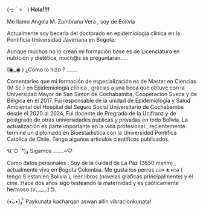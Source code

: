 

(っ＾▿＾) __Hola!!!!__  

Me llamo Angela M. Zambrana Vera , soy de Bolivia 

Actualmente soy becaria del doctorado en epidemiologia clinica en la Pontificia Universidad Javeriana en Bogota.   

Aunque muchos no lo crean  mi formación base es de Licenciatura en nutrición y dietética, much@s se preguntaran.....

(͠◉_◉᷅ ) ¿Como lo hizo ? .......

Comentarles que mi formación de especialización es de Master en Ciencias (M Sc.)  en  Epidemiologia clínica , gracias a una beca que obtuve con la Universidad Mayor de San Simon de Cochabamba, Cooperación Sueca y de Bélgica en el 2017. Fui responsable de la unidad de Epidemiologia y Salud Ambiental del Hospital del Seguro Social Universitario de Cochabamba desde el 2020 al 2024, Fui docente de Pregrado de la Unifranz y de postgrado de otras universidades publicas y privadas en todo  Bolivia. La actualización es parte importante en la vida profesional , recientemente termine un diplomado en  Bioestadística con la Universidad Pontifica Católica de Chile.
Tengo algunos articulos cientificos publicados.


٩(ˊᗜ ˋ*)و  Sigamos .......~♡︎ 

Como datos personales : Soy de la cuidad de La Paz (3650 msnm) , actualmente vivo en Bogota Colombia. Me gusta los perros  ૮⍝• ᴥ •⍝ა ( tengo 9 estan en Bolivia ), leer libros (novelas graficas principalmente) y el cine. Hace dos años sigo testeando la maternidad y es caóticamente hermoso (҂◡_◡) ᕤ. 

(•̀ᴗ•́)و ̑̑  Paykunata kacharqan aswan allin vibracionkunata!

